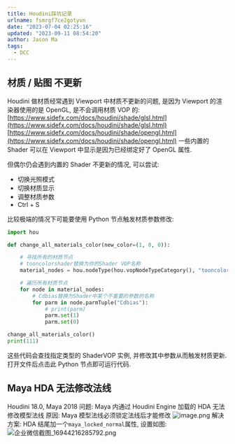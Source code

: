 ```yaml
---
title: Houdini踩坑记录
urlname: fsmrgf7ce2gotyvn
date: "2023-07-04 02:25:16"
updated: "2023-09-11 08:54:20"
author: Jason Ma
tags:
  - DCC
---
```


## 材质 / 贴图 不更新

Houdini 做材质经常遇到 Viewport 中材质不更新的问题, 是因为 Viewport 的渲染器使用的是 OpenGL, 是不会调用材质 VOP 的:
[https://www.sidefx.com/docs/houdini/shade/glsl.html](https://www.sidefx.com/docs/houdini/shade/glsl.html)
[https://www.sidefx.com/docs/houdini/shade/opengl.html](https://www.sidefx.com/docs/houdini/shade/opengl.html)
一些内置的 Shader 可以在 Viewport 中显示是因为已经绑定好了 OpenGL 属性.

但偶尔仍会遇到内置的 Shader 不更新的情况, 可以尝试:

- 切换光照模式
- 切换材质显示
- 调整材质参数
- Ctrl + S

比较极端的情况下可能要使用 Python 节点触发材质参数修改:

```python
import hou

def change_all_materials_color(new_color=(1, 0, 0)):

    # 寻找所有的材质节点
    # tooncolorshader替换为你的Shader VOP名称
    material_nodes = hou.nodeType(hou.vopNodeTypeCategory(), "tooncolorshader").instances()

    # 遍历所有材质节点
    for node in material_nodes:
        # Cdbias替换为Shader中某个不重要的参数的名称
        for parm in node.parmTuple("Cdbias"):
            # print(parm)
            parm.set(1)
            parm.set(0)

change_all_materials_color()
print(111)
```

这些代码会查找指定类型的 ShaderVOP 实例, 并修改其中参数从而触发材质更新.
打开文件后点击此 Python 节点即可运行代码.

## Maya HDA 无法修改法线

Houdini 18.0, Maya 2018
问题: Maya 内通过 Houdini Engine 加载的 HDA 无法修改模型法线
原因: Maya 模型法线必须锁定法线后才能修改
![image.png](/images/yuqueAssets/Fq97ul1lne-awq8u_4Csqh5-StDR.png)
解决方案: HDA 结尾加一个`maya_locked_normal`属性, 设置如图:
![企业微信截图_16944216285792.png](/images/yuqueAssets/Fj0_OHhaNuX8L0J7s82mZM-VyGdg.png)
